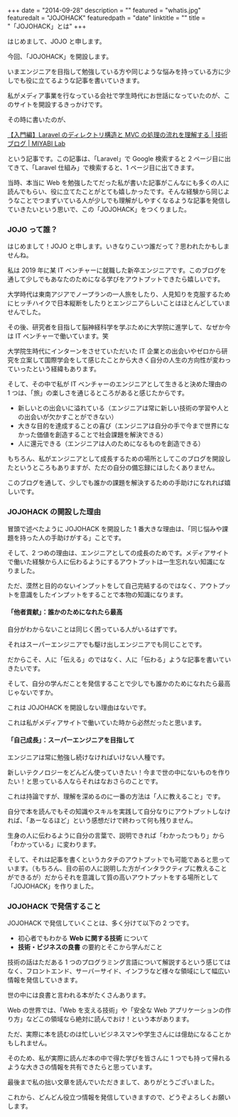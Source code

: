 +++
date = "2014-09-28"
description = ""
featured = "whatis.jpg"
featuredalt = "JOJOHACK"
featuredpath = "date"
linktitle = ""
title = "「JOJOHACK」とは"
+++

はじめまして、JOJO と申します。

今回、「JOJOHACK」を開設します。

いまエンジニアを目指して勉強している方や同じような悩みを持っている方に少しでも役に立てるような記事を書いていきます。

私がメディア事業を行なっている会社で学生時代にお世話になっていたのが、このサイトを開設するきっかけです。

その時に書いたのが、

[【入門編】Laravel のディレクトリ構造と MVC の処理の流れを理解する \| 技術ブログ | MIYABI Lab](https://miyabi-lab.space/blog/22)

という記事です。この記事は、「Laravel」で Google 検索すると 2 ページ目に出てきて、「Laravel 仕組み」で検索すると、1 ページ目に出てきます。

当時、本当に Web を勉強したてだった私が書いた記事がこんなにも多くの人に読んでもらい、役に立てたことがとても嬉しかったです。そんな経験から同じようなことでつまずいている人が少しでも理解がしやすくなるような記事を発信していきたいという思いで、この「JOJOHACK」をつくりました。

### JOJO って誰？

はじめまして！JOJO と申します。いきなりこいつ誰だって？思われたかもしませんね。

私は 2019 年に某 IT ベンチャーに就職した新卒エンジニアです。このブログを通して少しでもあなたのためになる学びをアウトプットできたら嬉しいです。

大学時代は東南アジアでノープランの一人旅をしたり、人見知りを克服するためにヒッチハイクで日本縦断をしたりとエンジニアらしいことはほとんどしていませんでした。

その後、研究者を目指して脳神経科学を学ぶために大学院に進学して、なぜか今は IT ベンチャーで働いています。笑

大学院生時代にインターンをさせていただいた IT 企業との出会いやゼロから研究を立案して国際学会をして感じたことから大きく自分の人生の方向性が変わっていったという経緯もあります。

そして、その中で私が IT ベンチャーのエンジニアとして生きると決めた理由の 1 つは、「旅」の楽しさを通じるところがあると感じたからです。

- 新しいとの出会いに溢れている（エンジニアは常に新しい技術の学習や人との出会いが欠かすことができない）
- 大きな目的を達成することの喜び（エンジニアは自分の手で今まで世界になかった価値を創造することで社会課題を解決できる）
- 人に還元できる（エンジニアは人のためになるものを創造できる）

もちろん、私がエンジニアとして成長するための場所としてこのブログを開設したというところもありますが、ただの自分の備忘録にはしたくありません。

このブログを通して、少しでも誰かの課題を解決するための手助けになれれば嬉しいです。

### JOJOHACK の開設した理由

冒頭で述べたように JOJOHACK を開設した 1 番大きな理由は、「同じ悩みや課題を持った人の手助けがする」ことです。

そして、2 つめの理由は、エンジニアとしての成長のためです。メディアサイトで働いた経験から人に伝わるようにするアウトプットは一生忘れない知識になりました。

ただ、漠然と目的のないインプットをして自己完結するのではなく、アウトプットを意識をしたインプットをすることで本物の知識になります。

#### 「他者貢献」：誰かのためになれたら最高

自分がわからないことは同じく困っている人がいるはずです。

それはスーパーエンジニアでも駆け出しエンジニアでも同じことです。

だからこそ、人に「伝える」のではなく、人に「伝わる」ような記事を書いていきたいです。

そして、自分の学んだことを発信することで少しでも誰かのためになれたら最高じゃないですか。

これは JOJOHACK を開設しない理由はないです。

これは私がメディアサイトで働いていた時から必然だったと思います。

#### 「自己成長」：スーパーエンジニアを目指して

エンジニアは常に勉強し続けなければいけない人種です。

新しいテクノロジーをどんどん使っていきたい！今まで世の中にないものを作りたい！と思っている人ならそれはなおさらのことです。

これは持論ですが、理解を深めるのに一番の方法は「人に教えること」です。

自分で本を読んでもその知識やスキルを実践して自分なりにアウトプットしなければ、「あーなるほど」という感想だけで終わって何も残りません。

生身の人に伝わるように自分の言葉で、説明できれば「わかったつもり」から「わかっている」に変わります。

そして、それは記事を書くというカタチのアウトプットでも可能であると思っています。（もちろん、目の前の人に説明した方がインタラクティブに教えることができるが）だからそれを意識して質の高いアウトプットをする場所として「JOJOHACK」を作りました。

### JOJOHACK で発信すること

JOJOHACK で発信していくことは、多く分けて以下の 2 つです。

- 初心者でもわかる **Web に関する技術** について
- **技術・ビジネスの良書** の要約とそこから学んだこと

技術の話はただある 1 つのプログラミング言語について解説するという感じてはなく、フロントエンド、サーバーサイド、インフラなど様々な領域にして幅広い情報を発信していきます。

世の中には良書と言われる本がたくさんあります。

Web の世界では、「Web を支える技術」や「安全な Web アプリケーションの作り方」などこの領域なら絶対に読んでおけ！という本があります。

ただ、実際に本を読むのは忙しいビジネスマンや学生さんには億劫になることかもしれません。

そのため、私が実際に読んだ本の中で得た学びを皆さんに 1 つでも持って帰れるような大きさの情報を共有できたらと思っています。

最後まで私の拙い文章を読んでいただきまして、ありがとうございました。

これから、どんどん役立つ情報を発信していきますので、どうぞよろしくお願いします。
